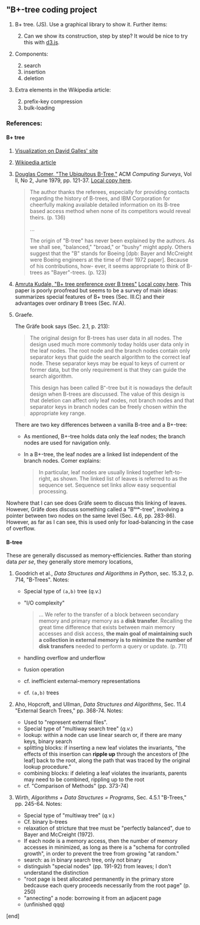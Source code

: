 ## "B+-tree coding project

 1. B+ tree. (JS). Use a graphical library to show it. Further items:
 
    2. Can we show its construction, step by step? It would be nice to try this with [d3.js](https://github.com/d3/d3/wiki).  

 1. Components:

    2. search
    2. insertion
    2. deletion

 1. Extra elements in the Wikipedia article:

    2. prefix-key compression
    2. bulk-loading

### References:

#### B+ tree

 1. [Visualization on David Galles' site](http://www.cs.usfca.edu/~galles/visualization/BPlusTree.html)
 1. [Wikipedia article](https://en.wikipedia.org/wiki/B+_tree)
 1. [Douglas Comer, "The Ubiquitous B-Tree,"](https://github.com/tpn/pdfs/blob/master/The%20Ubiquitous%20B-Tree%20-%201979%20%28comer-b-tree%29.pdf) ACM _Computing Surveys_, Vol ll, No 2, June 1979, pp. 121-37. [Local copy here](../materials/Douglas_Comer,_The_Ubiquitous_B-Tree.pdf).

    > The author thanks the referees, especially for providing contacts regarding the history of B-trees, and IBM Corporation for cheerfully making available detailed information on its B-tree based access method when none of its competitors would reveal theirs. (p. 136)
    >
    > ...
    > 
    > The origin of "B-tree" has never been explained by the authors.  As we shall see, "balanced," "broad," or "bushy" might apply. Others suggest that the "B" stands for Boeing [dpb: Bayer and McCreight were Boeing engineers at the time of their 1972 paper]. Because of his contributions, how- ever, it seems appropriate to think of B-trees as "Bayer"-trees. (p. 123)

 1. [Amruta Kudale, "B+ tree preference over B trees"](http://www.academia.edu/11575258/B_tree_preference_over_B_trees) [Local copy here](../materials/Amruta_Kudale,_B_tree_preference_over_B_trees.pdf). This paper is poorly proofread but seems to be a survey of main ideas: summarizes special features of B+ trees (Sec. III.C) and their advantages over ordinary B trees (Sec. IV.A).

 1. Graefe.

    The Gräfe book says (Sec. 2.1, p. 213):
    
    > The original design for B-trees has user data in all nodes. The design used much more commonly today holds user data only in the leaf nodes. The root node and the branch nodes contain only separator keys that guide the search algorithm to the correct leaf node. These separator keys may be equal to keys of current or former data, but the only requirement is that they can guide the search algorithm.
    >
    > This design has been called B⁺-tree but it is nowadays the default design when B-trees are discussed. The value of this design is that deletion can affect only leaf nodes, not branch nodes and that separator keys in branch nodes can be freely chosen within the appropriate key range.
    
    There are two key differences between a vanilla B-tree and a B+-tree:
    
    * As mentioned, B+-tree holds data only the leaf nodes; the branch nodes are used for navigation only.
    
    * In a B+-tree, the leaf nodes are a linked list independent of the branch nodes. Comer explains:
     
      > In particular, leaf nodes are usually linked together left-to-right, as shown. The linked list of leaves is referred to as the sequence set. Sequence set links allow easy sequential processing.
    
   Nowhere that I can see does Gräfe seem to discuss this linking of leaves. However, Gräfe does discuss something called a "Bˡⁱⁿᵏ-tree", involving a pointer between two nodes on the same level (Sec. 4.6, pp. 283-86). However, as far as I can see, this is used only for load-balancing in the case of overflow. 

#### B-tree

These are generally discussed as memory-efficiencies. Rather than storing data _per se_, they generally store memory locations, 

 1. Goodrich et al., _Data Structures and Algorithms in Python_, sec. 15.3.2, p. 714, "B-Trees". Notes:

    * Special type of `(a,b)` tree (_q.v._)
    * "I/O complexity"

      > … We refer to the transfer of a block between secondary memory and primary memory as a **disk transfer**. Recalling the great time difference that exists between main memory accesses and disk access, **the main goal of maintaining such a collection in external memory is to minimize the number of disk transfers** needed to perform a query or update. (p. 711)
    
    * handling overflow and underflow
    * fusion operation
    * cf. inefficient external-memory representations
    * cf. `(a,b)` trees

 1. Aho, Hopcroft, and Ullman, _Data Structures and Algorithms_, Sec. 11.4 "External Search Trees," pp. 368-74. Notes:

    * Used to "represent external files".
    * Special type of "multiway search tree" (_q.v._)
    * lookup: within a node can use linear search or, if there are many keys, binary search
    * splitting blocks: if inserting a new leaf violates the invariants, "the effects of this insertion can **ripple up** through the ancestors of [the leaf] back to the root, along the path that was traced by the original lookup procedure."
    * combining blocks: if deleting a leaf violates the invariants, parents may need to be combined, rippling up to the root
    * cf. "Comparison of Methods" (pp. 373-74)

 1. Wirth, _Algorithms + Data Structures = Programs_, Sec. 4.5.1 "B-Trees," pp. 245-64. Notes:

    * Special type of "multiway tree" (_q.v._)
    * Cf. binary b-trees
    * relaxation of stricture that tree must be "perfectly balanced", due to Bayer and McCreight (1972).
    * If each node is a memory access, then the number of memory accesses in minimized, as long as there is a "schema for controlled growth", in order to prevent the tree from growing "at random."
    * search: as in binary search tree, only not binary
    * distinguish "special nodes" (pp. 191-92) from leaves; I don't understand the distinction
    * "root page is best allocated permanently in the primary store bedcause each query proceeds necessarily from the root page" (p. 250)
    * "annecting" a node: borrowing it from an adjacent page
    * (unfinished qqq)

[end]

